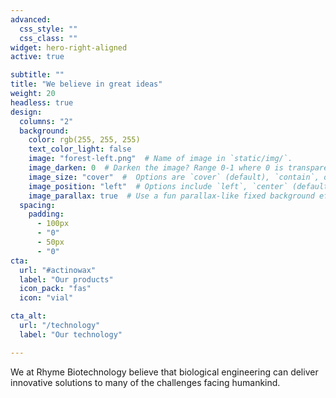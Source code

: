 ```yaml
---
advanced:
  css_style: ""
  css_class: ""
widget: hero-right-aligned
active: true

subtitle: ""
title: "We believe in great ideas"
weight: 20
headless: true
design:
  columns: "2"
  background:
    color: rgb(255, 255, 255)
    text_color_light: false
    image: "forest-left.png"  # Name of image in `static/img/`.
    image_darken: 0  # Darken the image? Range 0-1 where 0 is transparent and 1 is opaque.
    image_size: "cover"  #  Options are `cover` (default), `contain`, or `actual` size.
    image_position: "left"  # Options include `left`, `center` (default), or `right`.
    image_parallax: true  # Use a fun parallax-like fixed background effect? true/false
  spacing:
    padding:
      - 100px
      - "0"
      - 50px
      - "0"
cta:
  url: "#actinowax"
  label: "Our products"
  icon_pack: "fas"
  icon: "vial"

cta_alt:
  url: "/technology"
  label: "Our technology"

---
```

We at Rhyme Biotechnology believe that biological engineering can deliver innovative solutions to many of the challenges facing humankind.